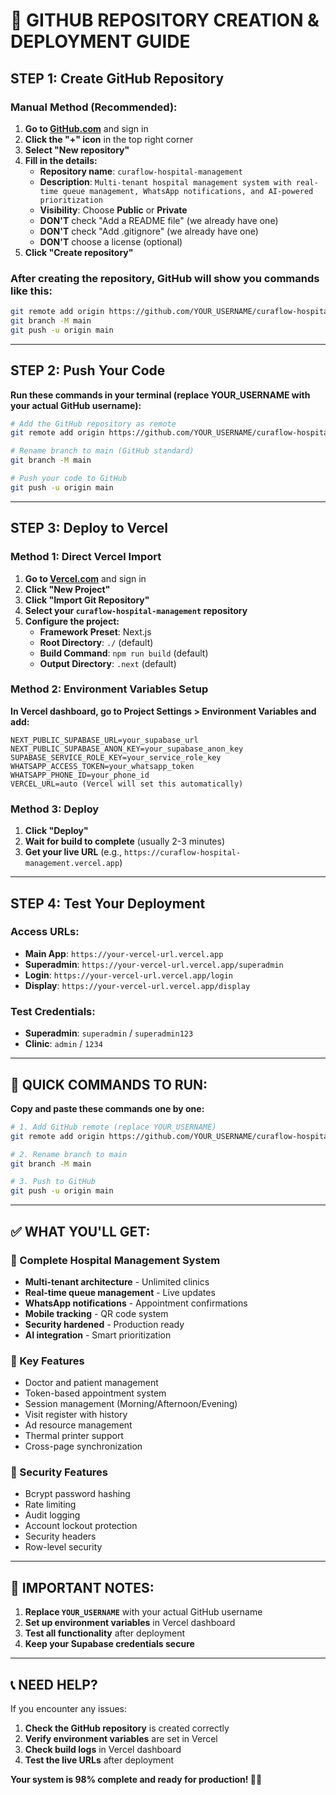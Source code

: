 # 🚀 GITHUB REPOSITORY CREATION & DEPLOYMENT GUIDE

## **STEP 1: Create GitHub Repository**

### **Manual Method (Recommended):**

1. **Go to [GitHub.com](https://github.com)** and sign in
2. **Click the "+" icon** in the top right corner
3. **Select "New repository"**
4. **Fill in the details:**
   - **Repository name**: `curaflow-hospital-management`
   - **Description**: `Multi-tenant hospital management system with real-time queue management, WhatsApp notifications, and AI-powered prioritization`
   - **Visibility**: Choose **Public** or **Private**
   - **DON'T** check "Add a README file" (we already have one)
   - **DON'T** check "Add .gitignore" (we already have one)
   - **DON'T** choose a license (optional)
5. **Click "Create repository"**

### **After creating the repository, GitHub will show you commands like this:**

```bash
git remote add origin https://github.com/YOUR_USERNAME/curaflow-hospital-management.git
git branch -M main
git push -u origin main
```

---

## **STEP 2: Push Your Code**

**Run these commands in your terminal (replace YOUR_USERNAME with your actual GitHub username):**

```bash
# Add the GitHub repository as remote
git remote add origin https://github.com/YOUR_USERNAME/curaflow-hospital-management.git

# Rename branch to main (GitHub standard)
git branch -M main

# Push your code to GitHub
git push -u origin main
```

---

## **STEP 3: Deploy to Vercel**

### **Method 1: Direct Vercel Import**

1. **Go to [Vercel.com](https://vercel.com)** and sign in
2. **Click "New Project"**
3. **Click "Import Git Repository"**
4. **Select your `curaflow-hospital-management` repository**
5. **Configure the project:**
   - **Framework Preset**: Next.js
   - **Root Directory**: `./` (default)
   - **Build Command**: `npm run build` (default)
   - **Output Directory**: `.next` (default)

### **Method 2: Environment Variables Setup**

**In Vercel dashboard, go to Project Settings > Environment Variables and add:**

```
NEXT_PUBLIC_SUPABASE_URL=your_supabase_url
NEXT_PUBLIC_SUPABASE_ANON_KEY=your_supabase_anon_key
SUPABASE_SERVICE_ROLE_KEY=your_service_role_key
WHATSAPP_ACCESS_TOKEN=your_whatsapp_token
WHATSAPP_PHONE_ID=your_phone_id
VERCEL_URL=auto (Vercel will set this automatically)
```

### **Method 3: Deploy**

1. **Click "Deploy"**
2. **Wait for build to complete** (usually 2-3 minutes)
3. **Get your live URL** (e.g., `https://curaflow-hospital-management.vercel.app`)

---

## **STEP 4: Test Your Deployment**

### **Access URLs:**
- **Main App**: `https://your-vercel-url.vercel.app`
- **Superadmin**: `https://your-vercel-url.vercel.app/superadmin`
- **Login**: `https://your-vercel-url.vercel.app/login`
- **Display**: `https://your-vercel-url.vercel.app/display`

### **Test Credentials:**
- **Superadmin**: `superadmin` / `superadmin123`
- **Clinic**: `admin` / `1234`

---

## **🎯 QUICK COMMANDS TO RUN:**

**Copy and paste these commands one by one:**

```bash
# 1. Add GitHub remote (replace YOUR_USERNAME)
git remote add origin https://github.com/YOUR_USERNAME/curaflow-hospital-management.git

# 2. Rename branch to main
git branch -M main

# 3. Push to GitHub
git push -u origin main
```

---

## **✅ WHAT YOU'LL GET:**

### **🏥 Complete Hospital Management System**
- **Multi-tenant architecture** - Unlimited clinics
- **Real-time queue management** - Live updates
- **WhatsApp notifications** - Appointment confirmations
- **Mobile tracking** - QR code system
- **Security hardened** - Production ready
- **AI integration** - Smart prioritization

### **📱 Key Features**
- Doctor and patient management
- Token-based appointment system
- Session management (Morning/Afternoon/Evening)
- Visit register with history
- Ad resource management
- Thermal printer support
- Cross-page synchronization

### **🔐 Security Features**
- Bcrypt password hashing
- Rate limiting
- Audit logging
- Account lockout protection
- Security headers
- Row-level security

---

## **🚨 IMPORTANT NOTES:**

1. **Replace `YOUR_USERNAME`** with your actual GitHub username
2. **Set up environment variables** in Vercel dashboard
3. **Test all functionality** after deployment
4. **Keep your Supabase credentials secure**

---

## **📞 NEED HELP?**

If you encounter any issues:
1. **Check the GitHub repository** is created correctly
2. **Verify environment variables** are set in Vercel
3. **Check build logs** in Vercel dashboard
4. **Test the live URLs** after deployment

**Your system is 98% complete and ready for production! 🏥✨**
